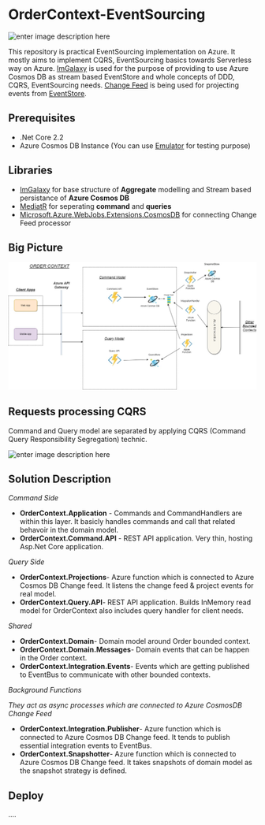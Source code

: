 

# OrderContext-EventSourcing
![enter image description here](https://github.com/eyazici90/OrderContext-EventSourcing/blob/master/docs/solution_structure.PNG)

This repository is practical EventSourcing implementation on Azure. It mostly aims to implement CQRS, EventSourcing basics towards Serverless way on Azure. [ImGalaxy](https://github.com/eyazici90/ImGalaxy) is used for the purpose of providing to use Azure Cosmos DB as stream based EventStore and whole concepts of DDD, CQRS, EventSourcing needs. [Change Feed](https://docs.microsoft.com/en-us/azure/cosmos-db/change-feed) is being used for projecting events from [EventStore](https://docs.microsoft.com/en-us/azure/cosmos-db/introduction).

## Prerequisites
 
 - .Net Core 2.2
 - Azure Cosmos DB Instance (You can use [Emulator](https://docs.microsoft.com/en-us/azure/cosmos-db/local-emulator) for testing purpose)
 
## Libraries
 - [ImGalaxy](https://github.com/eyazici90/ImGalaxy) for base structure of **Aggregate** modelling and Stream based persistance of **Azure Cosmos DB**
 - [MediatR](https://github.com/jbogard/MediatR) for seperating **command** and **queries**
 - [Microsoft.Azure.WebJobs.Extensions.CosmosDB](https://www.nuget.org/packages/Microsoft.Azure.WebJobs.Extensions.CosmosDB) for connecting Change Feed processor
 
 
## Big Picture

![enter image description here](https://github.com/eyazici90/OrderContext-EventSourcing/blob/master/docs/big_picture.jpg)

## Requests processing CQRS
Command and Query model are separated by applying  CQRS (Command Query Responsibility Segregation) technic.

![enter image description here](https://github.com/eyazici90/OrderContext-EventSourcing/blob/master/docs/command_workflow.jpg)


## Solution Description
*Command Side*
 - **OrderContext.Application** - Commands and CommandHandlers are within this layer. It basicly handles commands and call that related behavoir in the domain model.
 - **OrderContext.Command.API** - REST API application. Very thin, hosting Asp.Net Core application.
 
*Query Side*
 - **OrderContext.Projections**- Azure function which is connected to Azure Cosmos DB Change feed. It listens the change feed & project events for real model.
 - **OrderContext.Query.API**- REST API application. Builds InMemory read model for OrderContext also  includes query handler for client needs.
 
 *Shared*
 
 - **OrderContext.Domain**- Domain model around Order bounded context.
 - **OrderContext.Domain.Messages**- Domain events that can be happen in the Order context.
 - **OrderContext.Integration.Events**- Events which are getting published to EventBus to communicate with other bounded contexts.
 
 *Background Functions*
 
  *They act as async processes which are connected to Azure CosmosDB Change Feed*
 
 - **OrderContext.Integration.Publisher**- Azure function which is connected to Azure Cosmos DB Change feed. It tends to publish essential integration events to EventBus.
 - **OrderContext.Snapshotter**- Azure function which is connected to Azure Cosmos DB Change feed. It takes snapshots of domain model as the snapshot strategy is defined.

## Deploy

....
 

